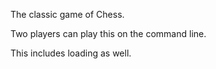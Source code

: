 The classic game of Chess.

Two players can play this on the command line. 

This includes loading as well.